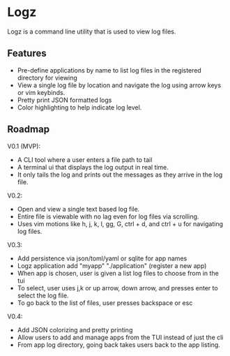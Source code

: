 # Logz
Logz is a command line utility that is used to view log files.

## Features
- Pre-define applications by name to list log files in the registered directory for viewing
- View a single log file by location and navigate the log using arrow keys or vim keybinds.
- Pretty print JSON formatted logs
- Color highlighting to help indicate log level.

## Roadmap

V0.1 (MVP):
- A CLI tool where a user enters a file path to tail
- A terminal ui that displays the log output in real time.
- It only tails the log and prints out the messages as they arrive in the log file.

V0.2:
- Open and view a single text based log file.
- Entire file is viewable with no lag even for log files via scrolling.
- Uses vim motions like h, j, k, l, gg, G, ctrl + d, and ctrl + u for navigating log files.

V0.3:
- Add persistence via json/toml/yaml or sqlite for app names
- Logz application add "myapp" "./application" (register a new app)
- When app is chosen, user is given a list log files to choose from in the tui
- To select, user uses j,k or up arrow, down arrow, and presses enter to select the log file.
- To go back to the list of files, user presses backspace or esc

V0.4:
- Add JSON colorizing and pretty printing
- Allow users to add and manage apps from the TUI instead of just the cli
- From app log directory, going back takes users back to the app listing.